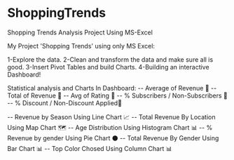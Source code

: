 # ShoppingTrends
Shopping Trends Analysis Project Using MS-Excel

My Project 'Shopping Trends' using only MS Excel:
 
1-Explore the data.
2-Clean and transform the data and make sure all is good.
3-Insert Pivot Tables and build Charts.
4-Building an interactive Dashboard!

Statistical analysis and Charts In Dashboard:
-- Average of Revenue 🔢
-- Total of Revenue 🔢
-- Avg of Rating 🔢
-- % Subscribers / Non-Subscribers 🔢
-- % Discount / Non-Discount Applied🔢

-- Revenue by Season Using Line Chart 📈
-- Total Revenue By Location Using Map Chart 🗺️
-- Age Distribution Using Histogram Chart 📊
-- % Revenue by gender Using Pie Chart ⚫
-- Total Revenue By Gender Using Bar Chart 📊
-- Top Color Chosed Using Column Chart 📊
